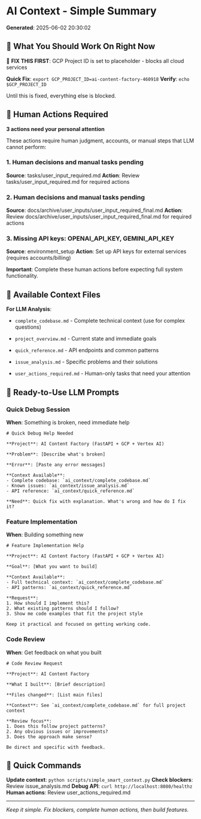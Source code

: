 # AI Context - Simple Summary
**Generated**: 2025-06-02 20:30:02

## 🎯 What You Should Work On Right Now

🚨 **FIX THIS FIRST**: GCP Project ID is set to placeholder - blocks all cloud services

**Quick Fix**: `export GCP_PROJECT_ID=ai-content-factory-460918`
**Verify**: `echo $GCP_PROJECT_ID`

Until this is fixed, everything else is blocked.

## 👤 Human Actions Required

**3 actions need your personal attention**

These actions require human judgment, accounts, or manual steps that LLM cannot perform:

### 1. Human decisions and manual tasks pending
**Source**: tasks/user_input_required.md
**Action**: Review tasks/user_input_required.md for required actions

### 2. Human decisions and manual tasks pending
**Source**: docs/archive/user_inputs/user_input_required_final.md
**Action**: Review docs/archive/user_inputs/user_input_required_final.md for required actions

### 3. Missing API keys: OPENAI_API_KEY, GEMINI_API_KEY
**Source**: environment_setup
**Action**: Set up API keys for external services (requires accounts/billing)

**Important**: Complete these human actions before expecting full system functionality.


## 📁 Available Context Files

**For LLM Analysis**:
- `complete_codebase.md` - Complete technical context (use for complex questions)
- `project_overview.md` - Current state and immediate goals
- `quick_reference.md` - API endpoints and common patterns
- `issue_analysis.md` - Specific problems and their solutions

- `user_actions_required.md` - Human-only tasks that need your attention

## 🚀 Ready-to-Use LLM Prompts

### Quick Debug Session
**When**: Something is broken, need immediate help
```
# Quick Debug Help Needed

**Project**: AI Content Factory (FastAPI + GCP + Vertex AI)

**Problem**: [Describe what's broken]

**Error**: [Paste any error messages]

**Context Available**:
- Complete codebase: `ai_context/complete_codebase.md`
- Known issues: `ai_context/issue_analysis.md`
- API reference: `ai_context/quick_reference.md`

**Need**: Quick fix with explanation. What's wrong and how do I fix it?
```

### Feature Implementation
**When**: Building something new
```
# Feature Implementation Help

**Project**: AI Content Factory (FastAPI + GCP + Vertex AI)

**Goal**: [What you want to build]

**Context Available**:
- Full technical context: `ai_context/complete_codebase.md`
- API patterns: `ai_context/quick_reference.md`

**Request**:
1. How should I implement this?
2. What existing patterns should I follow?
3. Show me code examples that fit the project style

Keep it practical and focused on getting working code.
```

### Code Review
**When**: Get feedback on what you built
```
# Code Review Request

**Project**: AI Content Factory

**What I built**: [Brief description]

**Files changed**: [List main files]

**Context**: See `ai_context/complete_codebase.md` for full project context

**Review focus**:
1. Does this follow project patterns?
2. Any obvious issues or improvements?
3. Does the approach make sense?

Be direct and specific with feedback.
```

## 🔧 Quick Commands

**Update context**: `python scripts/simple_smart_context.py`
**Check blockers**: Review issue_analysis.md
**Debug API**: `curl http://localhost:8080/healthz`
**Human actions**: Review user_actions_required.md

---
*Keep it simple. Fix blockers, complete human actions, then build features.*
